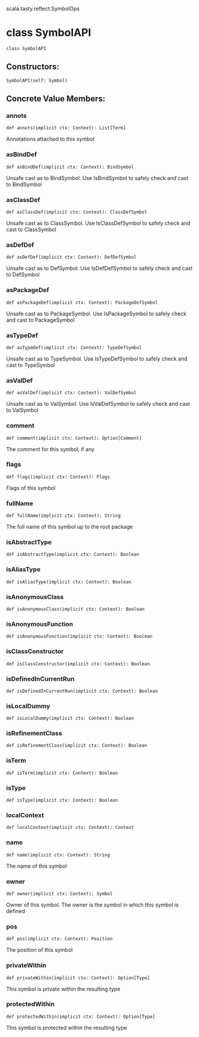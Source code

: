 scala.tasty.reflect.SymbolOps
# class SymbolAPI

<pre><code class="language-scala" >class SymbolAPI</pre></code>
## Constructors:
<pre><code class="language-scala" >SymbolAPI(self: Symbol)</pre></code>

## Concrete Value Members:
### annots
<pre><code class="language-scala" >def annots(implicit ctx: Context): List[Term]</pre></code>
Annotations attached to this symbol

### asBindDef
<pre><code class="language-scala" >def asBindDef(implicit ctx: Context): BindSymbol</pre></code>
Unsafe cast as to BindSymbol. Use IsBindSymbol to safely check and cast to BindSymbol

### asClassDef
<pre><code class="language-scala" >def asClassDef(implicit ctx: Context): ClassDefSymbol</pre></code>
Unsafe cast as to ClassSymbol. Use IsClassDefSymbol to safely check and cast to ClassSymbol

### asDefDef
<pre><code class="language-scala" >def asDefDef(implicit ctx: Context): DefDefSymbol</pre></code>
Unsafe cast as to DefSymbol. Use IsDefDefSymbol to safely check and cast to DefSymbol

### asPackageDef
<pre><code class="language-scala" >def asPackageDef(implicit ctx: Context): PackageDefSymbol</pre></code>
Unsafe cast as to PackageSymbol. Use IsPackageSymbol to safely check and cast to PackageSymbol

### asTypeDef
<pre><code class="language-scala" >def asTypeDef(implicit ctx: Context): TypeDefSymbol</pre></code>
Unsafe cast as to TypeSymbol. Use IsTypeDefSymbol to safely check and cast to TypeSymbol

### asValDef
<pre><code class="language-scala" >def asValDef(implicit ctx: Context): ValDefSymbol</pre></code>
Unsafe cast as to ValSymbol. Use IsValDefSymbol to safely check and cast to ValSymbol

### comment
<pre><code class="language-scala" >def comment(implicit ctx: Context): Option[Comment]</pre></code>
The comment for this symbol, if any

### flags
<pre><code class="language-scala" >def flags(implicit ctx: Context): Flags</pre></code>
Flags of this symbol

### fullName
<pre><code class="language-scala" >def fullName(implicit ctx: Context): String</pre></code>
The full name of this symbol up to the root package

### isAbstractType
<pre><code class="language-scala" >def isAbstractType(implicit ctx: Context): Boolean</pre></code>

### isAliasType
<pre><code class="language-scala" >def isAliasType(implicit ctx: Context): Boolean</pre></code>

### isAnonymousClass
<pre><code class="language-scala" >def isAnonymousClass(implicit ctx: Context): Boolean</pre></code>

### isAnonymousFunction
<pre><code class="language-scala" >def isAnonymousFunction(implicit ctx: Context): Boolean</pre></code>

### isClassConstructor
<pre><code class="language-scala" >def isClassConstructor(implicit ctx: Context): Boolean</pre></code>

### isDefinedInCurrentRun
<pre><code class="language-scala" >def isDefinedInCurrentRun(implicit ctx: Context): Boolean</pre></code>

### isLocalDummy
<pre><code class="language-scala" >def isLocalDummy(implicit ctx: Context): Boolean</pre></code>

### isRefinementClass
<pre><code class="language-scala" >def isRefinementClass(implicit ctx: Context): Boolean</pre></code>

### isTerm
<pre><code class="language-scala" >def isTerm(implicit ctx: Context): Boolean</pre></code>

### isType
<pre><code class="language-scala" >def isType(implicit ctx: Context): Boolean</pre></code>

### localContext
<pre><code class="language-scala" >def localContext(implicit ctx: Context): Context</pre></code>

### name
<pre><code class="language-scala" >def name(implicit ctx: Context): String</pre></code>
The name of this symbol

### owner
<pre><code class="language-scala" >def owner(implicit ctx: Context): Symbol</pre></code>
Owner of this symbol. The owner is the symbol in which this symbol is defined

### pos
<pre><code class="language-scala" >def pos(implicit ctx: Context): Position</pre></code>
The position of this symbol

### privateWithin
<pre><code class="language-scala" >def privateWithin(implicit ctx: Context): Option[Type]</pre></code>
This symbol is private within the resulting type

### protectedWithin
<pre><code class="language-scala" >def protectedWithin(implicit ctx: Context): Option[Type]</pre></code>
This symbol is protected within the resulting type

